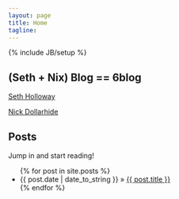 ```yaml
---
layout: page
title: Home
tagline: 
---
```

{% include JB/setup %}

## (Seth + Nix) Blog == 6blog

[Seth Holloway](http://www.sethholloway.com/)

[Nick Dollarhide](http://www.6blog.us/)

## Posts
Jump in and start reading!

<ul class="posts">
  {% for post in site.posts %}
    <li><span>{{ post.date | date_to_string }}</span> &raquo; <a href="{{ BASE_PATH }}{{ post.url }}">{{ post.title }}</a></li>
  {% endfor %}
</ul>
